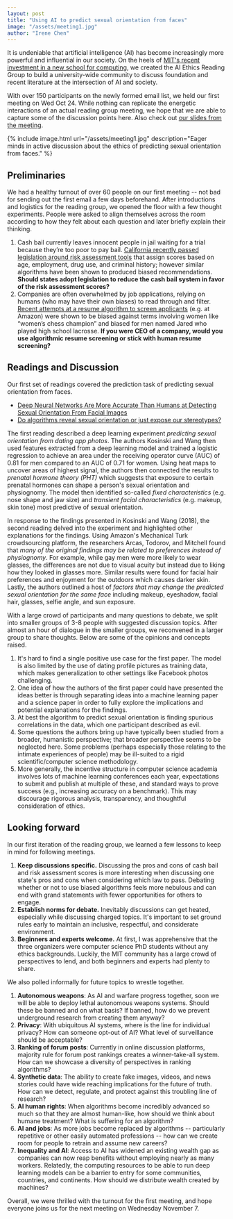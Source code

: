 ```yaml
---
layout: post
title: "Using AI to predict sexual orientation from faces"
image: "/assets/meeting1.jpg"
author: "Irene Chen"
---
```


It is undeniable that artificial intelligence (AI) has become increasingly more powerful and influential in our society. On the heels of [MIT's recent investment in a new school for computing](http://news.mit.edu/2018/mit-reshapes-itself-stephen-schwarzman-college-of-computing-1015), we created the AI Ethics Reading Group to build a university-wide community to discuss foundation and recent literature at the intersection of AI and society.

With over 150 participants on the newly formed email list, we held our first meeting on Wed Oct 24. While nothing can replicate the energetic interactions of an actual reading group meeting, we hope that we are able to capture some of the discussion points here. Also check out [our slides from the meeting](https://docs.google.com/presentation/d/1kQ02D0c2SNCOWj3nErSUnSrjkcjB2aWBE2Oh4f7WPZU/edit?usp=sharing).

{% include image.html url="/assets/meeting1.jpg" description="Eager minds in active discussion about the ethics of predicting sexual orientation from faces." %}

## Preliminaries
We had a healthy turnout of over 60 people on our first meeting -- not bad for sending out the first email a few days beforehand. After introductions and logistics for the reading group, we opened the floor with a few thought experiments. People were asked to align themselves across the room according to how they felt about each question and later briefly explain their thinking.
 1. Cash bail currently leaves innocent people in jail waiting for a trial because they’re too poor to pay bail. [California recently passed legislation around risk assessment tools](https://www.economist.com/united-states/2017/11/23/replacing-bail-with-an-algorithm
) that assign scores based on age, employment, drug use, and criminal history; however similar algorithms have been shown to produced biased recommendations. **Should states adopt legislation to reduce the cash bail system in favor of the risk assessment scores?**
 2. Companies are often overwhelmed by job applications, relying on humans (who may have their own biases) to read through and filter. [Recent attempts at a resume algorithm to screen applicants](https://qz.com/1427621/companies-are-on-the-hook-if-their-hiring-algorithms-are-biased/
) (e.g. at Amazon) were shown to be biased against terms involving women like “women’s chess champion” and biased for men named Jared who played high school lacrosse. **If you were CEO of a company, would you use algorithmic resume screening or stick with human resume screening?**

## Readings and Discussion
Our first set of readings covered the prediction task of predicting sexual orientation from faces. 
 * [Deep Neural Networks Are More Accurate Than Humans at Detecting Sexual Orientation From Facial Images](https://www.gsb.stanford.edu/faculty-research/publications/deep-neural-networks-are-more-accurate-humans-detecting-sexual)
 * [Do algorithms reveal sexual orientation or just expose our stereotypes?](https://medium.com/@blaisea/do-algorithms-reveal-sexual-orientation-or-just-expose-our-stereotypes-d998fafdf477)

The first reading described a deep learning experiment *predicting sexual orientation from dating app photos*. The authors Kosinski and Wang then used features extracted from a deep learning model and trained a logistic regression to achieve an area under the receiving operator curve (AUC) of 0.81 for men compared to an AUC of 0.71 for women. Using heat maps to uncover areas of highest signal, the authors then connected the results to *prenatal hormone theory (PHT)* which suggests that exposure to certain prenatal hormones can shape a person's sexual orientation and physiognomy. The model then identified so-called *fixed characteristics* (e.g. nose shape and jaw size) and *transient facial characteristics* (e.g. makeup, skin tone) most predictive of sexual orientation.

In response to the findings presented in Kosinski and Wang (2018), the second reading delved into the experiment and highlighted other explanations for the findings. Using Amazon's Mechanical Turk crowdsourcing platform, the researchers Arcas, Todorov, and Mitchell found that *many of the original findings may be related to preferences instead of physiognomy*. For example, while gay men were more likely to wear glasses, the differences are not due to visual acuity but instead due to liking how they looked in glasses more. Similar results were found for facial hair preferences and enjoyment for the outdoors which causes darker skin. Lastly, the authors outlined a host of *factors that may change the predicted sexual orientation for the same face* including makeup, eyeshadow, facial hair, glasses, selfie angle, and sun exposure. 

With a large crowd of participants and many questions to debate, we split into smaller groups of 3-8 people with suggested discussion topics. After almost an hour of dialogue in the smaller groups, we reconvened in a larger group to share thoughts. Below are some of the opinions and concepts raised.
 1. It's hard to find a single positive use case for the first paper. The model is also limited by the use of dating profile pictures as training data, which makes generalization to other settings like Facebook photos challenging.
 2. One idea of how the authors of the first paper could have presented the ideas better is through separating ideas into a machine learning paper and a science paper in order to fully explore the implications and potential explanations for the findings.
 3. At best the algorithm to predict sexual orientation is finding spurious correlations in the data, which one participant described as evil. 
 4. Some questions the authors bring up have typically been studied from a broader, humanistic perspective; that broader perspective seems to be neglected here.  Some problems (perhaps especially those relating to the intimate experiences of people) may be ill-suited to a rigid scientific/computer science methodology.  
 5. More generally, the incentive structure in computer science academia involves lots of machine learning conferences each year, expectations to submit and publish at multiple of these, and standard ways to prove success (e.g., increasing accuracy on a benchmark).  This may discourage rigorous analysis, transparency, and thoughtful consideration of ethics.

## Looking forward


In our first iteration of the reading group, we learned a few lessons to keep in mind for following meetings.
 1. **Keep discussions specific.** Discussing the pros and cons of cash bail and risk assessment scores is more interesting when discussing one state's pros and cons when considering which law to pass. Debating whether or not to use biased algorithms feels more nebulous and can end with grand statements with fewer opportunities for others to engage.
 2. **Establish norms for debate.** Inevitably discussions can get heated, especially while discussing charged topics. It's important to set ground rules early to maintain an inclusive, respectful, and considerate environment. 
 3. **Beginners and experts welcome.** At first, I was apprehensive that the three organizers were computer science PhD students without any ethics backgrounds. Luckily, the MIT community has a large crowd of perspectives to lend, and both beginners and experts had plenty to share.

We also polled informally for future topics to wrestle together.
 1. **Autonomous weapons**: As AI and warfare progress together, soon we will be able to deploy lethal autonomous weapons systems. Should these be banned and on what basis? If banned, how do we prevent underground research from creating them anyway?
 2. **Privacy**: With ubiquitous AI systems, where is the line for individual privacy? How can someone opt-out of AI? What level of surveillance should be acceptable? 
 3. **Ranking of forum posts**: Currently in online discussion platforms, majority rule for forum post rankings creates a winner-take-all system. How can we showcase a diversity of perspectives in ranking algorithms?
 4. **Synthetic data**: The ability to create fake images, videos, and news stories could have wide reaching implications for the future of truth. How can we detect, regulate, and protect against this troubling line of research?
 5. **AI human rights**: When algorithms become incredibly advanced so much so that they are almost human-like, how should we think about humane treatment? What is suffering for an algorithm?
 6. **AI and jobs**: As more jobs become replaced by algorithms -- particularly repetitive or other easily automated professions -- how can we create room for people to retrain and assume new careers? 
 7. **Inequality and AI**: Access to AI has widened an existing wealth gap as companies can now reap benefits without employing nearly as many workers. Relatedly, the computing resources to be able to run deep learning models can be a barrier to entry for some communities, countries, and continents. How should we distribute wealth created by machines?

Overall, we were thrilled with the turnout for the first meeting, and hope everyone joins us for the next meeting on Wednesday November 7.
